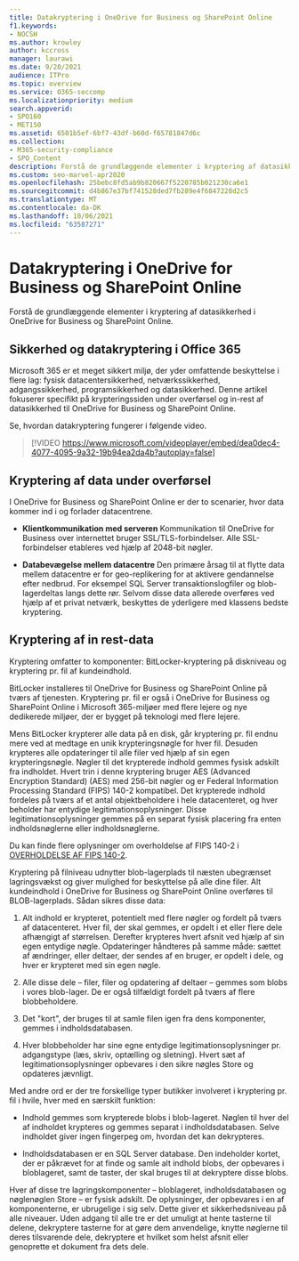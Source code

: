```yaml
---
title: Datakryptering i OneDrive for Business og SharePoint Online
f1.keywords:
- NOCSH
ms.author: krowley
author: kccross
manager: laurawi
ms.date: 9/20/2021
audience: ITPro
ms.topic: overview
ms.service: O365-seccomp
ms.localizationpriority: medium
search.appverid:
- SPO160
- MET150
ms.assetid: 6501b5ef-6bf7-43df-b60d-f65781847d6c
ms.collection:
- M365-security-compliance
- SPO_Content
description: Forstå de grundlæggende elementer i kryptering af datasikkerhed i OneDrive for Business og SharePoint Online.
ms.custom: seo-marvel-apr2020
ms.openlocfilehash: 25bebc8fd5ab9b820667f5220785b021230ca6e1
ms.sourcegitcommit: d4b867e37bf741528ded7fb289e4f6847228d2c5
ms.translationtype: MT
ms.contentlocale: da-DK
ms.lasthandoff: 10/06/2021
ms.locfileid: "63587271"
---
```

# <a name="data-encryption-in-onedrive-for-business-and-sharepoint-online"></a>Datakryptering i OneDrive for Business og SharePoint Online

Forstå de grundlæggende elementer i kryptering af datasikkerhed i OneDrive for Business og SharePoint Online.
  
## <a name="security-and-data-encryption-in-office-365"></a>Sikkerhed og datakryptering i Office 365

Microsoft 365 er et meget sikkert miljø, der yder omfattende beskyttelse i flere lag: fysisk datacentersikkerhed, netværkssikkerhed, adgangssikkerhed, programsikkerhed og datasikkerhed. Denne artikel fokuserer specifikt på krypteringssiden under overførsel og in-rest af datasikkerhed til OneDrive for Business og SharePoint Online.
  
Se, hvordan datakryptering fungerer i følgende video.
  
> [!VIDEO https://www.microsoft.com/videoplayer/embed/dea0dec4-4077-4095-9a32-19b94ea2da4b?autoplay=false]
  
## <a name="encryption-of-data-in-transit"></a>Kryptering af data under overførsel

I OneDrive for Business og SharePoint Online er der to scenarier, hvor data kommer ind i og forlader datacentrene.
  
- **Klientkommunikation med serveren** Kommunikation til OneDrive for Business over internettet bruger SSL/TLS-forbindelser. Alle SSL-forbindelser etableres ved hjælp af 2048-bit nøgler.

- **Databevægelse mellem datacentre** Den primære årsag til at flytte data mellem datacentre er for geo-replikering for at aktivere gendannelse efter nedbrud. For eksempel SQL Server transaktionslogfiler og blob-lagerdeltas langs dette rør. Selvom disse data allerede overføres ved hjælp af et privat netværk, beskyttes de yderligere med klassens bedste kryptering. 

## <a name="encryption-of-data-at-rest"></a>Kryptering af in rest-data

Kryptering omfatter to komponenter: BitLocker-kryptering på diskniveau og kryptering pr. fil af kundeindhold.
  
BitLocker installeres til OneDrive for Business og SharePoint Online på tværs af tjenesten. Kryptering pr. fil er også i OneDrive for Business og SharePoint Online i Microsoft 365-miljøer med flere lejere og nye dedikerede miljøer, der er bygget på teknologi med flere lejere.
  
Mens BitLocker krypterer alle data på en disk, går kryptering pr. fil endnu mere ved at medtage en unik krypteringsnøgle for hver fil. Desuden krypteres alle opdateringer til alle filer ved hjælp af sin egen krypteringsnøgle. Nøgler til det krypterede indhold gemmes fysisk adskilt fra indholdet. Hvert trin i denne kryptering bruger AES (Advanced Encryption Standard) (AES) med 256-bit nøgler og er Federal Information Processing Standard (FIPS) 140-2 kompatibel. Det krypterede indhold fordeles på tværs af et antal objektbeholdere i hele datacenteret, og hver beholder har entydige legitimationsoplysninger. Disse legitimationsoplysninger gemmes på en separat fysisk placering fra enten indholdsnøglerne eller indholdsnøglerne.
  
Du kan finde flere oplysninger om overholdelse af FIPS 140-2 i [OVERHOLDELSE AF FIPS 140-2](/previous-versions/sql/sql-server-2008-r2/bb326611(v=sql.105)).
  
Kryptering på filniveau udnytter blob-lagerplads til næsten ubegrænset lagringsvækst og giver mulighed for beskyttelse på alle dine filer. Alt kundeindhold i OneDrive for Business og SharePoint Online overføres til BLOB-lagerplads. Sådan sikres disse data:
  
1. Alt indhold er krypteret, potentielt med flere nøgler og fordelt på tværs af datacenteret. Hver fil, der skal gemmes, er opdelt i et eller flere dele afhængigt af størrelsen. Derefter krypteres hvert afsnit ved hjælp af sin egen entydige nøgle. Opdateringer håndteres på samme måde: sættet af ændringer, eller deltaer, der sendes af en bruger, er opdelt i dele, og hver er krypteret med sin egen nøgle.

2. Alle disse dele – filer, filer og opdatering af deltaer – gemmes som blobs i vores blob-lager. De er også tilfældigt fordelt på tværs af flere blobbeholdere.

3. Det "kort", der bruges til at samle filen igen fra dens komponenter, gemmes i indholdsdatabasen.

4. Hver blobbeholder har sine egne entydige legitimationsoplysninger pr. adgangstype (læs, skriv, optælling og sletning). Hvert sæt af legitimationsoplysninger opbevares i den sikre nøgles Store og opdateres jævnligt.

Med andre ord er der tre forskellige typer butikker involveret i kryptering pr. fil i hvile, hver med en særskilt funktion:
  
- Indhold gemmes som krypterede blobs i blob-lageret. Nøglen til hver del af indholdet krypteres og gemmes separat i indholdsdatabasen. Selve indholdet giver ingen fingerpeg om, hvordan det kan dekrypteres.

- Indholdsdatabasen er en SQL Server database. Den indeholder kortet, der er påkrævet for at finde og samle alt indhold blobs, der opbevares i bloblageret, samt de taster, der skal bruges til at dekryptere disse blobs.

Hver af disse tre lagringskomponenter – bloblageret, indholdsdatabasen og nøglenøglen Store – er fysisk adskilt. De oplysninger, der opbevares i en af komponenterne, er ubrugelige i sig selv. Dette giver et sikkerhedsniveau på alle niveauer. Uden adgang til alle tre er det umuligt at hente tasterne til delene, dekryptere tasterne for at gøre dem anvendelige, knytte nøglerne til deres tilsvarende dele, dekryptere et hvilket som helst afsnit eller genoprette et dokument fra dets dele.